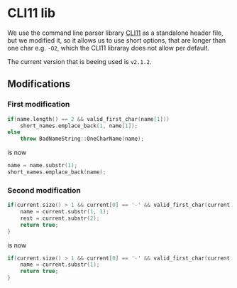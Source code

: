 # CLI11 lib
We use the command line parser library [CLI11](https://github.com/CLIUtils/CLI11) as a standalone header file, but we modified it, so it allows us to use short options, that are longer than one char e.g. `-O2`, which the CLI11 libraray does not allow per default.

The current version that is beeing used is `v2.1.2`.

## Modifications
### First modification
```cpp
if(name.length() == 2 && valid_first_char(name[1]))
    short_names.emplace_back(1, name[1]);
else
    throw BadNameString::OneCharName(name);
```

is now

```cpp
name = name.substr(1);
short_names.emplace_back(name);
```

### Second modification
```cpp
if(current.size() > 1 && current[0] == '-' && valid_first_char(current[1])) {
    name = current.substr(1, 1);
    rest = current.substr(2);
    return true;
}
```

is now

```cpp
if(current.size() > 1 && current[0] == '-' && valid_first_char(current[1])) {
    name = current.substr(1);
    return true;
}
```
